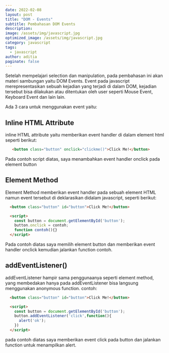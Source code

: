 ```yaml
---
date: 2022-02-08
layout: post
title: "DOM - Events"
subtitle: Pembahasan DOM Events
description:
image: /assets/img/javascript.jpg
optimized_image: /assets/img/javascript.jpg
category: javascript
tags:
  - javascript
author: aditia
paginate: false
---
```


Setelah mempelajari selection dan manipulation, pada pembahasan ini akan materi sambungan yaitu DOM Events. Event pada javascript merepresentasikan sebuah kejadian yang terjadi di dalam DOM, kejadian tersebut bisa dilakukan atau ditentukan oleh user seperti Mouse Event, Keyboard Event dan lain lain.

Ada 3 cara untuk menggunakan event yaitu:

## Inline HTML Attribute

inline HTML attribute yaitu memberikan event handler di dalam element html seperti berikut:

```HTML
   <button class="button" onclick="clickme()">Click Me!</button>
```

Pada contoh script diatas, saya menambahkan event handler onclick pada element button

## Element Method

Element Method memberikan event handler pada sebuah element HTML namun event tersebut di deklarasikan didalam javascript, seperti berikut:

```HTML
  <button class="button" id="button">Click Me!</button>

  <script>
    const button = document.getElementById('button');
    button.onclick = contoh;
    function contoh(){}
  </script>
```

Pada contoh diatas saya memilih element button dan memberikan event handler onclick kemudian jalankan function contoh.

## addEventListener()

addEventListener hampir sama penggunaanya seperti element method, yang membedakan hanya pada addEventListener bisa langsung menggunakan anonymous function. contoh:

```HTML
  <button class="button" id="button">Click Me!</button>

  <script>
    const button = document.getElementById('button');
    button.addEventListener('click',function(){
      alert('ok');
    })
  </script>
```

pada contoh diatas saya memberikan event click pada button dan jalankan function untuk menampilkan alert.
